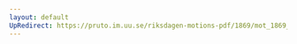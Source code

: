 ```yaml
---
layout: default
UpRedirect: https://pruto.im.uu.se/riksdagen-motions-pdf/1869/mot_1869__ak__103.pdf
---
```

